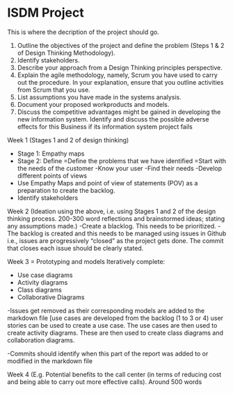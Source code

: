 # ISDM Project
This is where the decription of the project should go.

1. Outline the objectives of the project and define the problem (Steps 1 & 2 of Design Thinking Methodology).
2. Identify stakeholders.
3. Describe your approach from a Design Thinking principles perspective.
4. Explain the agile methodology, namely, Scrum you have used to carry out the procedure. In
your explanation, ensure that you outline activities from Scrum that you use.
5. List assumptions you have made in the systems analysis.
6. Document your proposed workproducts and models.
7. Discuss the competitive advantages might be gained in developing the new information
system. Identify and discuss the possible adverse effects for this Business if its information
system project fails


Week 1 (Stages 1 and 2 of design thinking)
- Stage 1: Empathy maps
- Stage 2: Define
      =Define the problems that we have identified 
      =Start with the needs of the customer 
          -Know your user
          -Find their needs
          -Develop different points of views 
- Use Empathy Maps and point of view of statements (POV) as a preparation to create the backlog.  
- Identify stakeholders 

Week 2 (Ideation using the above, i.e. using Stages 1 and 2 of the design thinking process. 200-300 word reflections and brainstormed ideas; stating any assumptions made.)
-Create a blacklog. This needs to be prioritized.
-The backlog is created and this needs to be managed using issues in Github i.e., issues are progressively “closed” as the project gets done. The commit that closes each issue should be clearly stated.

Week 3 = Prototyping and models
Iteratively complete:
- Use case diagrams
- Activity diagrams
- Class diagrams
- Collaborative Diagrams

-Issues get removed as their corresponding models are added to the markdown file [use cases are developed from the backlog (1 
to 3 or 4) user stories can be used to create a use case. The use cases are then used to create activity diagrams. These are then used to create class diagrams and collaboration diagrams.

-Commits should identify when this part of the report was added to or modified in the markdown file


Week 4 (E.g. Potential benefits to the call center (in terms of reducing cost and being able to carry out more effective calls). Around 500 words

